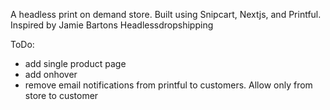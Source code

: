 A headless print on demand store. Built using Snipcart, Nextjs, and Printful. Inspired by Jamie Bartons Headlessdropshipping 


ToDo:
- add single product page
- add onhover 
- remove email notifications from printful to customers. Allow only from store to customer 
